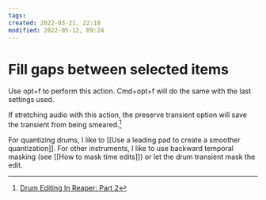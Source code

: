```yaml
---
tags: 
created: 2022-03-21, 22:18
modified: 2022-05-12, 09:24
---
```


# Fill gaps between selected items
Use opt+f to perform this action. Cmd+opt+f will do the same with the last settings used.

If stretching audio with this action, the preserve transient option will save the transient from being smeared.[^1]

For quantizing drums, I like to [[Use a leading pad to create a smoother quantization]]. For other instruments, I like to use backward temporal masking (see [[How to mask time edits]]) or let the drum transient mask the edit.

[^1]: [Drum Editing In Reaper: Part 2](https://www.soundonsound.com/techniques/drum-editing-reaper-part-2)